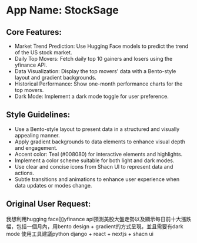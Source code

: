 # **App Name**: StockSage

## Core Features:

- Market Trend Prediction: Use Hugging Face models to predict the trend of the US stock market.
- Daily Top Movers: Fetch daily top 10 gainers and losers using the yfinance API.
- Data Visualization: Display the top movers' data with a Bento-style layout and gradient backgrounds.
- Historical Performance: Show one-month performance charts for the top movers.
- Dark Mode: Implement a dark mode toggle for user preference.

## Style Guidelines:

- Use a Bento-style layout to present data in a structured and visually appealing manner.
- Apply gradient backgrounds to data elements to enhance visual depth and engagement.
- Accent color: Teal (#008080) for interactive elements and highlights.
- Implement a color scheme suitable for both light and dark modes.
- Use clear and concise icons from Shacn UI to represent data and actions.
- Subtle transitions and animations to enhance user experience when data updates or modes change.

## Original User Request:
我想利用hugging face加yfinance api預測美股大盤走勢以及顯示每日前十大漲跌幅，包括一個月內，用bento design + gradient的方式呈現，並且需要有dark mode 使用工具建議python django + react + nextjs + shacn ui
  